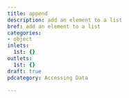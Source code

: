 ```yaml
---
title: append
description: add an element to a list
bref: add an element to a list
categories:
- object
inlets:
  1st: {}
outlets:
  1st: {}
draft: true
pdcategory: Accessing Data

---
```


